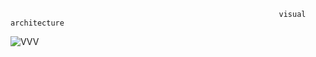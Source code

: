                                                                 visual architecture
                                                                      




![VVV](https://github.com/user-attachments/assets/56693583-0e3e-4afd-9c33-4686699becc1)
